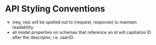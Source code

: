 # API Styling Conventions

- (req, res) will be spelled out to (request, response) to maintain readability
- all model properties on schemas that reference an id will capitalize ID after the descriptor, i.e. userID.